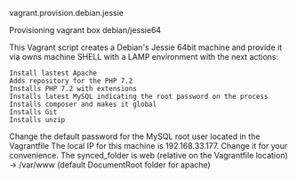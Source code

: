 vagrant.provision.debian.jessie

Provisioning vagrant box debian/jessie64

This Vagrant script creates a Debian's Jessie 64bit machine and provide it via owns machine SHELL with a LAMP environment with the next actions:

    Install lastest Apache
    Adds repository for the PHP 7.2
    Installs PHP 7.2 with extensions
    Installs latest MySQL indicating the root password on the process
    Installs composer and makes it global
    Installs Git
    Installs unzip

Change the default password for the MySQL root user located in the Vagrantfile The local IP for this machine is 192.168.33.177. Change it for your convenience. The synced_folder is web (relative on the Vagrantfile location) -> /var/www (default DocumentRoot folder for apache)
